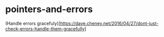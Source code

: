 # pointers-and-errors

(Handle errors gracefuly)[https://dave.cheney.net/2016/04/27/dont-just-check-errors-handle-them-gracefully]